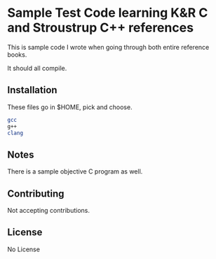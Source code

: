 # Sample Test Code learning K&R C and Stroustrup C++ references

This is sample code I wrote when going through both entire reference books.

It should all compile.

## Installation

These files go in $HOME, pick and choose.

```bash
gcc
g++
clang
```

## Notes

There is a sample objective C program as well.

## Contributing

Not accepting contributions.

## License

No License
